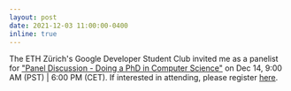 ```yaml
---
layout: post
date: 2021-12-03 11:00:00-0400
inline: true
---
```


The ETH Zürich's Google Developer Student Club invited me as a panelist for ["Panel Discussion - Doing a PhD in Computer Science"](https://gdsc.community.dev/events/details/developer-student-clubs-eth-zurich-presents-panel-discussion-doing-a-phd-in-computer-science/) on Dec 14, 9:00 AM (PST) | 6:00 PM (CET). If interested in attending, please register [here](https://gdsc.community.dev/events/details/developer-student-clubs-eth-zurich-presents-panel-discussion-doing-a-phd-in-computer-science/).



